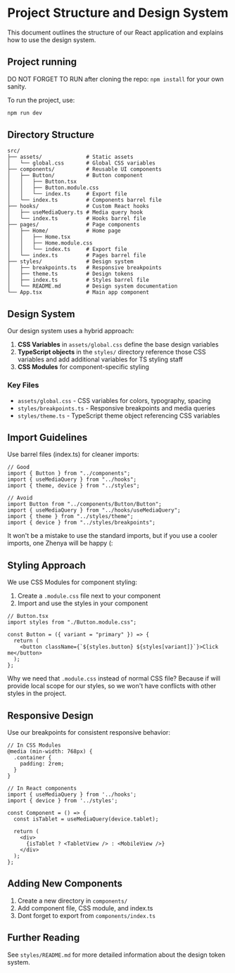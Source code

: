 # Project Structure and Design System

This document outlines the structure of our React application and explains how to use the design system.

## Project running

DO NOT FORGET TO RUN after cloning the repo: `npm install` for your own sanity.

To run the project, use:

```bash
npm run dev
```

## Directory Structure

```
src/
├── assets/              # Static assets
│   └── global.css       # Global CSS variables
├── components/          # Reusable UI components
│   ├── Button/          # Button component
│   │   ├── Button.tsx
│   │   ├── Button.module.css
│   │   └── index.ts     # Export file
│   └── index.ts         # Components barrel file
├── hooks/               # Custom React hooks
│   ├── useMediaQuery.ts # Media query hook
│   └── index.ts         # Hooks barrel file
├── pages/               # Page components
│   ├── Home/            # Home page
│   │   ├── Home.tsx
│   │   ├── Home.module.css
│   │   └── index.ts     # Export file
│   └── index.ts         # Pages barrel file
├── styles/              # Design system
│   ├── breakpoints.ts   # Responsive breakpoints
│   ├── theme.ts         # Design tokens
│   ├── index.ts         # Styles barrel file
│   └── README.md        # Design system documentation
└── App.tsx              # Main app component
```

## Design System

Our design system uses a hybrid approach:

1. **CSS Variables** in `assets/global.css` define the base design variables
2. **TypeScript objects** in the `styles/` directory reference those CSS variables and add additional variables for TS styling staff
3. **CSS Modules** for component-specific styling

### Key Files

- `assets/global.css` - CSS variables for colors, typography, spacing
- `styles/breakpoints.ts` - Responsive breakpoints and media queries
- `styles/theme.ts` - TypeScript theme object referencing CSS variables

## Import Guidelines

Use barrel files (index.ts) for cleaner imports:

```tsx
// Good
import { Button } from "../components";
import { useMediaQuery } from "../hooks";
import { theme, device } from "../styles";

// Avoid
import Button from "../components/Button/Button";
import { useMediaQuery } from "../hooks/useMediaQuery";
import { theme } from "../styles/theme";
import { device } from "../styles/breakpoints";
```

It won't be a mistake to use the standard imports, but if you use a cooler imports, one Zhenya will be happy (:

## Styling Approach

We use CSS Modules for component styling:

1. Create a `.module.css` file next to your component
2. Import and use the styles in your component

```tsx
// Button.tsx
import styles from "./Button.module.css";

const Button = ({ variant = "primary" }) => {
  return (
    <button className={`${styles.button} ${styles[variant]}`}>Click me</button>
  );
};
```

Why we need that `.module.css` instead of normal CSS file? Because if will provide local scope for our styles, so we won't have conflicts with other styles in the project.

## Responsive Design

Use our breakpoints for consistent responsive behavior:

```tsx
// In CSS Modules
@media (min-width: 768px) {
  .container {
    padding: 2rem;
  }
}

// In React components
import { useMediaQuery } from '../hooks';
import { device } from '../styles';

const Component = () => {
  const isTablet = useMediaQuery(device.tablet);

  return (
    <div>
      {isTablet ? <TabletView /> : <MobileView />}
    </div>
  );
};
```

## Adding New Components

1. Create a new directory in `components/`
2. Add component file, CSS module, and index.ts
3. Dont forget to export from `components/index.ts`

## Further Reading

See `styles/README.md` for more detailed information about the design token system.
